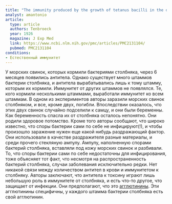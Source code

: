 ```yaml
---
title: "Тhe immunity produced by the growth of tetanus bacilli in the digestive tract"
analyst: amantonio
article:
  type: article
  authors: Tenbroeck
  year: 1926
  magazine: J Exp Med
  link: https://www.ncbi.nlm.nih.gov/pmc/articles/PMC2131104/
  pubmed: PMC2131104
conditions:
- Естественный иммунитет
---
```


У морских свинок, которых кормили бактериями столбняка, через 6 месяцев появились антитела. Однако существует много штаммов бактерии столбняка, и антитела вырабатывались лишь к тому штамму, которым их кормили. Иммунитет от других штаммов не появлялся. Те, кого кормили несколькими штаммами, выработали иммунитет ко всем штаммам.
В одном из экспериментов авторы заразили морских свинок столбняком, и все, кроме двух, погибли. Впоследствии оказалось, что этих двух свинок случайно подселили к самцу, и они были беременны. Как беременность спасла их от столбняка осталось непонятно. Они родили здоровое потомство.
Кроме того авторы сообщают, что широко известно, что споры бактерии сами по себе не инфицируют(!), и чтобы произошло заражение нужен еще какой нибудь раздражающий фактор. Они использовали в качестве раздражителя разные материалы, и среди прочего стекляную ампулу. Ампулу, наполненную спорами бактерий столбняка, вставляли под кожу морских свинок и разбивали. То, что споры бактерии сами по себе недостаточны для инфицирования, тоже объясняет тот факт, что несмотря на распространенность бактерий столбняка, случаи заболевания исключительно редки.
Нет никакой связи между количеством антител в крови и иммунитетом к столбняку. Авторы заключают, что антитела к токсину играют лишь небольшую роль в иммунитете от столбняка, и есть что-то другое, что защищает от инфекции. Они предполагают, что это [агглютинины](https://ru.wikipedia.org/wiki/Агглютинин). Эти агглютинины специфичны, у каждого штамма бактерии столбняка есть свой агглютинин.
